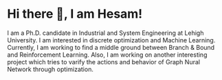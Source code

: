 # Hi there 👋, I am Hesam!


I am a Ph.D. candidate in Industrial and System Engineering at Lehigh University. I am interested in discrete optimization and Machine Learning. Currently, I am working to find a middle ground between Branch & Bound and Reinforcement Learning. Also, I am working on another interesting project which tries to varify the actions and behavior of Graph Nural Network through optimization.


<!--
**HesamShaelaie/HesamShaelaie** is a ✨ _special_ ✨ repository because its `README.md` (this file) appears on your GitHub profile.
![Hesam stats](https://github-readme-stats.vercel.app/api?username=hesamshaelaie&show_icons=true&theme=transparent)
Here are some ideas to get you started:

- 🔭 I’m currently working on ...
- 🌱 I’m currently learning ...
- 👯 I’m looking to collaborate on ...
- 🤔 I’m looking for help with ...
- 💬 Ask me about ...
- 📫 How to reach me: ...
- 😄 Pronouns: ...
- ⚡ Fun fact: ...
-->

